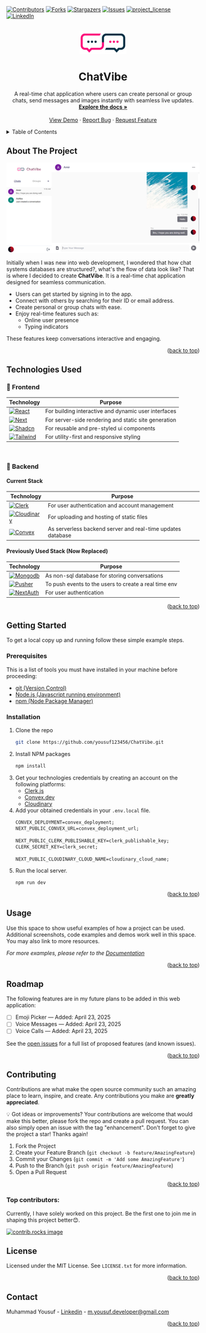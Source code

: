 
<a id="readme-top"></a>

<!-- PROJECT SHIELDS -->
<!--
*** I'm using markdown "reference style" links for readability.
*** Reference links are enclosed in brackets [ ] instead of parentheses ( ).
*** See the bottom of this document for the declaration of the reference variables
*** for contributors-url, forks-url, etc. This is an optional, concise syntax you may use.
*** https://www.markdownguide.org/basic-syntax/#reference-style-links
-->

[![Contributors][contributors-shield]][contributors-url]
[![Forks][forks-shield]][forks-url]
[![Stargazers][stars-shield]][stars-url]
[![Issues][issues-shield]][issues-url]
[![project_license][license-shield]][license-url]
[![LinkedIn][linkedin-shield]][linkedin-url]

<!-- PROJECT LOGO -->
<br />
<div align="center">
  <a href="https://github.com/yousuf123456/ChatVibe">
    <img src="/public/images/logo.png" alt="Logo" width="auto" height="60">
  </a>

<h1 align="center">ChatVibe</h1>

  <p align="center">
    A real-time chat application where users can create personal or group chats, send messages and images instantly with seamless live updates.
    <br />
    <a href="https://github.com/yousuf123456/ChatVibe"><strong>Explore the docs »</strong></a>
    <br />
    <br />
    <a href="https://github.com/yousuf123456/ChatVibe">View Demo</a>
    &middot;
    <a href="https://github.com/yousuf123456/ChatVibe/issues/new?labels=bug&template=bug-report---.md">Report Bug</a>
    &middot;
    <a href="https://github.com/yousuf123456/ChatVibe/issues/new?labels=enhancement&template=feature-request---.md">Request Feature</a>
  </p>
</div>

<!-- TABLE OF CONTENTS -->
<details>
  <summary>Table of Contents</summary>
  <ol>
    <li>
      <a href="#about-the-project">About The Project</a>
      <ul>
        <li><a href="#technologies-used">Technologies Used</a></li>
      </ul>
    </li>
    <li>
      <a href="#getting-started">Getting Started</a>
      <ul>
        <li><a href="#prerequisites">Prerequisites</a></li>
        <li><a href="#installation">Installation</a></li>
      </ul>
    </li>
    <li><a href="#usage">Usage</a></li>
    <li><a href="#roadmap">Roadmap</a></li>
    <li><a href="#contributing">Contributing</a></li>
    <li><a href="#license">License</a></li>
    <li><a href="#contact">Contact</a></li>
  </ol>
</details>

<!-- ABOUT THE PROJECT -->

## About The Project
[![Project Name Screen Shot][project-screenshot]](https://example.com)

Initially when I was new into web development, I wondered that how chat systems databases are structured?, what's the flow of data look like? That is where I decided to create **ChatVibe**. It is a real-time chat application designed for seamless communication.

- Users can get started by signing in to the app.
- Connect with others by searching for their ID or email address.
- Create personal or group chats with ease.
- Enjoy real-time features such as:
  - Online user presence
  - Typing indicators

These features keep conversations interactive and engaging.

<p align="right">(<a href="#readme-top">back to top</a>)</p>

## Technologies Used

### 🧩 Frontend

| Technology                                  | Purpose                                                |
|---------------------------------------------|--------------------------------------------------------|
| [![React][React.js]][React-url]             | For building interactive and dynamic user interfaces   |
| [![Next][Next.js]][Next-url]                | For server-side rendering and static site generation   |
| [![Shadcn][Shadcn-ui]][Shadcn-url]          | For reusable and pre-styled ui components              |
| [![Tailwind][Tailwind-CSS]][Tailwind-url]   | For utility-first and responsive styling               |

<br />

### 🔧 Backend

#### **Current Stack**
| Technology                                  | Purpose                                                    |
|---------------------------------------------|------------------------------------------------------------|
| [![Clerk][Clerk.js]][Clerk-url]             | For user authentication and account management             |
| [![Cloudinary][Cloudinary]][Cloudinary-url] | For uploading and hosting of static files                  |
| [![Convex][Convex.dev]][Convex-url]         | As serverless backend server and real-time updates database|

#### **Previously Used Stack (Now Replaced)**
| Technology                               | Purpose                                                       |
|------------------------------------------|---------------------------------------------------------------|
| [![Mongodb][Mongodb]][Mongodb-url]       | As non-sql database for storing conversations                 |
| [![Pusher][Pusher]][Pusher-url]          | To push events to the users to create a real time env         |
| [![NextAuth][NextAuth]][NextAuth-url]    | For user authentication                                       |

<p align="right">(<a href="#readme-top">back to top</a>)</p>

<!-- GETTING STARTED -->

## Getting Started

To get a local copy up and running follow these simple example steps.

### Prerequisites

This is a list of tools you must have installed in your machine before proceeding:

- [git (Version Control)](https://git-scm.com)
- [Node.js (Javascript running environment)](https://nodejs.org/en)
- [npm (Node Package Manager)](https://www.npmjs.com)

### Installation

1. Clone the repo
   ```sh
   git clone https://github.com/yousuf123456/ChatVibe.git
   ```
2. Install NPM packages
   ```sh
   npm install
   ```
3. Get your technologies credentials by creating an account on the following platforms:
   - [Clerk.js](https://clerk.com/)
   - [Convex.dev](https://www.convex.dev/)
   - [Cloudinary](https://cloudinary.com/)
5. Add your obtained credentials in your `.env.local` file.
   ```
   CONVEX_DEPLOYMENT=convex_deployment;
   NEXT_PUBLIC_CONVEX_URL=convex_deployment_url;

   NEXT_PUBLIC_CLERK_PUBLISHABLE_KEY=clerk_publishable_key;
   CLERK_SECRET_KEY=clerk_secret;

   NEXT_PUBLIC_CLOUDINARY_CLOUD_NAME=cloudinary_cloud_name;
   ```
6. Run the local server.
   ```
   npm run dev
   ```

<p align="right">(<a href="#readme-top">back to top</a>)</p>

<!-- USAGE EXAMPLES -->

## Usage

Use this space to show useful examples of how a project can be used. Additional screenshots, code examples and demos work well in this space. You may also link to more resources.

_For more examples, please refer to the [Documentation](https://example.com)_

<p align="right">(<a href="#readme-top">back to top</a>)</p>

<!-- ROADMAP -->

## Roadmap
The following features are in my future plans to be added in this web application:

- [ ] Emoji Picker — Added: April 23, 2025
- [ ] Voice Messages — Added: April 23, 2025
- [ ] Voice Calls — Added: April 23, 2025

See the [open issues](https://github.com/yousuf123456/ChatVibe/issues) for a full list of proposed features (and known issues).

<p align="right">(<a href="#readme-top">back to top</a>)</p>

<!-- CONTRIBUTING -->

## Contributing

Contributions are what make the open source community such an amazing place to learn, inspire, and create. Any contributions you make are **greatly appreciated**.

💡 Got ideas or improvements? Your contributions are welcome that would make this better, please fork the repo and create a pull request. You can also simply open an issue with the tag "enhancement".
Don't forget to give the project a star! Thanks again!

1. Fork the Project
2. Create your Feature Branch (`git checkout -b feature/AmazingFeature`)
3. Commit your Changes (`git commit -m 'Add some AmazingFeature'`)
4. Push to the Branch (`git push origin feature/AmazingFeature`)
5. Open a Pull Request

<p align="right">(<a href="#readme-top">back to top</a>)</p>

### Top contributors:
Currently, I have solely worked on this project.
Be the first one to join me in shaping this project better😊.

<a href="https://github.com/yousuf123456/ChatVibe/graphs/contributors">
  <img src="https://contrib.rocks/image?repo=yousuf123456/ChatVibe" alt="contrib.rocks image" width="50" height="50" />
</a>

<!-- LICENSE -->

## License

Licensed under the MIT License. See `LICENSE.txt` for more information.

<p align="right">(<a href="#readme-top">back to top</a>)</p>

<!-- CONTACT -->

## Contact

Muhammad Yousuf - [Linkedin](www.linkedin.com/in/muhammad-yousuf-dev) - m.yousuf.developer@gmail.com

<p align="right">(<a href="#readme-top">back to top</a>)</p>

<!-- MARKDOWN LINKS & IMAGES -->
<!-- https://www.markdownguide.org/basic-syntax/#reference-style-links -->

[contributors-shield]: https://img.shields.io/github/contributors/yousuf123456/ChatVibe.svg?style=for-the-badge
[contributors-url]: https://github.com/yousuf123456/ChatVibe/graphs/contributors
[forks-shield]: https://img.shields.io/github/forks/yousuf123456/ChatVibe.svg?style=for-the-badge
[forks-url]: https://github.com/yousuf123456/ChatVibe/network/members
[stars-shield]: https://img.shields.io/github/stars/yousuf123456/ChatVibe.svg?style=for-the-badge
[stars-url]: https://github.com/yousuf123456/ChatVibe/stargazers
[issues-shield]: https://img.shields.io/github/issues/yousuf123456/ChatVibe.svg?style=for-the-badge
[issues-url]: https://github.com/yousuf123456/ChatVibe/issues
[license-shield]: https://img.shields.io/github/license/yousuf123456/ChatVibe.svg?style=for-the-badge
[license-url]: https://github.com/yousuf123456/ChatVibe/blob/main/LICENSE
[linkedin-shield]: https://img.shields.io/badge/-LinkedIn-black.svg?style=for-the-badge&logo=linkedin&colorB=555
[linkedin-url]: https://www.linkedin.com/in/muhammad-yousuf-dev/
[project-screenshot]: /public/images/Chat-Vibe-SS.png
[Next.js]: https://img.shields.io/badge/next.js-000000?style=for-the-badge&logo=nextdotjs&logoColor=white&logoSize=auto
[Next-url]: https://nextjs.org/
[React.js]: https://img.shields.io/badge/React-20232A?style=for-the-badge&logo=react&logoColor=61DAFB&logoSize=auto
[React-url]: https://reactjs.org/
[Clerk.js]: https://img.shields.io/badge/clerk.js-262626?style=for-the-badge&logo=clerk&logoColor=6C47FF&logoSize=auto
[Clerk-url]: https://clerk.com
[Shadcn-ui]: https://img.shields.io/badge/shadcnui-000000?style=for-the-badge&logo=shadcnui&logoColor=white&logoSize=auto
[Shadcn-url]: https://ui.shadcn.com
[Convex.dev]: https://img.shields.io/badge/Convex-b45309?style=for-the-badge&logoColor=black&logoSize=auto
[Convex-url]: https://www.convex.dev
[Tailwind-CSS]: https://img.shields.io/badge/Tailwind.CSS-172554?style=for-the-badge&logo=tailwindcss&logoColor=06B6D4&logoSize=auto
[Tailwind-url]: https://tailwindcss.com
[Cloudinary]: https://img.shields.io/badge/Cloudinary-3F5FFF?style=for-the-badge&logo=cloudinary&logoColor=white&logoSize=auto
[Cloudinary-url]: https://cloudinary.com
[Pusher]: https://img.shields.io/badge/Pusher-F0F1F6?style=for-the-badge&logo=pusher&logoColor=300D4F&logoSize=auto
[Pusher-url]: https://pusher.com/
[NextAuth]: https://img.shields.io/badge/NextAuth-1BB4E6?style=for-the-badge&logoSize=auto
[NextAuth-url]: https://next-auth.js.org/
[Mongodb]: https://img.shields.io/badge/Mongodb-00684A?style=for-the-badge&logo=mongodb&logoColor=B1FF05&logoSize=auto
[Mongodb-url]: https://www.mongodb.com/
